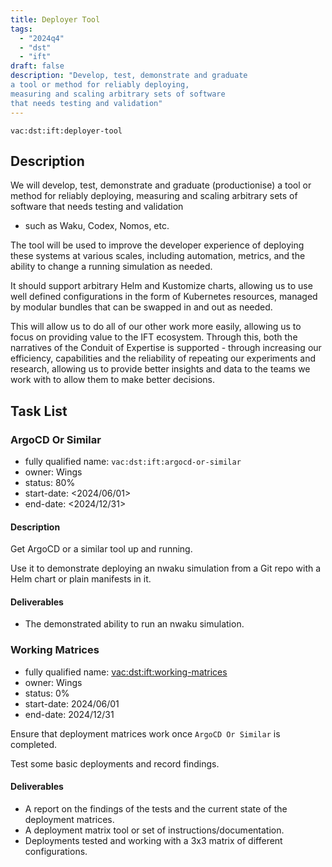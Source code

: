 ```yaml
---
title: Deployer Tool
tags:
  - "2024q4"
  - "dst"
  - "ift"
draft: false
description: "Develop, test, demonstrate and graduate
a tool or method for reliably deploying,
measuring and scaling arbitrary sets of software
that needs testing and validation"
---
```


`vac:dst:ift:deployer-tool`

## Description

We will develop, test, demonstrate and graduate (productionise)
a tool or method for reliably deploying, measuring and scaling
arbitrary sets of software that needs testing and validation
- such as Waku, Codex, Nomos, etc.

The tool will be used to improve the developer experience of
deploying these systems at various scales,
including automation, metrics, and the ability to change
a running simulation as needed.

It should support arbitrary Helm and Kustomize charts,
allowing us to use well defined configurations
in the form of Kubernetes resources,
managed by modular bundles that can be swapped in and out as needed.

This will allow us to do all of our other work more easily,
allowing us to focus on providing value to the IFT ecosystem.
Through this, both the narratives of the Conduit of Expertise
is supported - through increasing our efficiency,
capabilities and the reliability of repeating our experiments
and research, allowing us to provide better insights and data
to the teams we work with to allow them to make better decisions.

## Task List

### ArgoCD Or Similar

* fully qualified name: `vac:dst:ift:argocd-or-similar`
* owner: Wings
* status: 80%
* start-date: <2024/06/01>
* end-date: <2024/12/31>

#### Description

Get ArgoCD or a similar tool up and running.

Use it to demonstrate deploying an nwaku simulation from a Git repo
with a Helm chart or plain manifests in it.

#### Deliverables

* The demonstrated ability to run an nwaku simulation.


### Working Matrices

* fully qualified name: <vac:dst:ift:working-matrices>
* owner: Wings
* status: 0%
* start-date: 2024/06/01
* end-date: 2024/12/31

Ensure that deployment matrices work once `ArgoCD Or Similar` is completed.

Test some basic deployments and record findings.

#### Deliverables

* A report on the findings of the tests and the current state of the deployment matrices.
* A deployment matrix tool or set of instructions/documentation.
* Deployments tested and working with a 3x3 matrix of different configurations.
